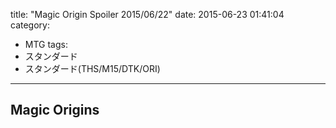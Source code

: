 title: "Magic Origin Spoiler 2015/06/22"
date: 2015-06-23 01:41:04
category:
- MTG
tags:
- スタンダード
- スタンダード(THS/M15/DTK/ORI)
---

## Magic Origins